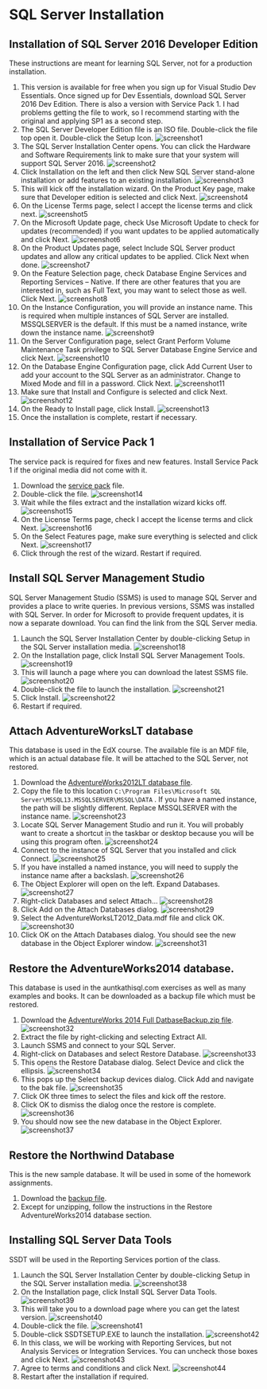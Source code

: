 # SQL Server Installation

## Installation of SQL Server 2016 Developer Edition
These instructions are meant for learning SQL Server, not for a production installation.
1. This version is available for free when you sign up for Visual Studio Dev Essentials. Once signed up for Dev Essentials, download SQL Server 2016 Dev Edition. There is also a version with Service Pack 1. I had problems getting the file to work, so I recommend starting with the original and applying SP1 as a second step.
2. The SQL Server Developer Edition file is an ISO file. Double-click the file top open it. Double-click the Setup Icon.
![screenshot1](../../_static/images/screenshots/week1/sqlserverinstall/screenshot1.jpg)
3. The SQL Server Installation Center opens. You can click the Hardware and Software Requirements link to make sure that your system will support SQL Server 2016.
![screenshot2](../../_static/images/screenshots/week1/sqlserverinstall/screenshot2.jpg)
4. Click Installation on the left and then click New SQL Server stand-alone installation or add features to an existing installation.
![screenshot3](../../_static/images/screenshots/week1/sqlserverinstall/screenshot3.jpg)
5. This will kick off the installation wizard. On the Product Key page, make sure that Developer edition is selected and click Next.
![screenshot4](../../_static/images/screenshots/week1/sqlserverinstall/screenshot4.jpg)
6. On the License Terms page, select I accept the license terms and click next.
![screenshot5](../../_static/images/screenshots/week1/sqlserverinstall/screenshot5.jpg)
7. On the Microsoft Update page, check Use Microsoft Update to check for updates (recommended) if you want updates to be applied automatically and click Next.
![screenshot6](../../_static/images/screenshots/week1/sqlserverinstall/screenshot6.jpg)
8. On the Product Updates page, select Include SQL Server product updates and allow any critical updates to be applied. Click Next when done.
![screenshot7](../../_static/images/screenshots/week1/sqlserverinstall/screenshot7.jpg)
9. On the Feature Selection page, check Database Engine Services and Reporting Services – Native. If there are other features that you are interested in, such as Full Text, you may want to select those as well. Click Next.
![screenshot8](../../_static/images/screenshots/week1/sqlserverinstall/screenshot8.jpg)
10. On the Instance Configuration, you will provide an instance name. This is required when multiple instances of SQL Server are installed. MSSQLSERVER is the default. If this must be a named instance, write down the instance name.
![screenshot9](../../_static/images/screenshots/week1/sqlserverinstall/screenshot9.jpg)
11. On the Server Configuration page, select Grant Perform Volume Maintenance Task privilege to SQL Server Database Engine Service and click Next.
![screenshot10](../../_static/images/screenshots/week1/sqlserverinstall/screenshot10.jpg)
12. On the Database Engine Configuration page, click Add Current User to add your account to the SQL Server as an administrator. Change to Mixed Mode and fill in a password. Click Next.
![screenshot11](../../_static/images/screenshots/week1/sqlserverinstall/screenshot11.jpg)
13. Make sure that Install and Configure is selected and click Next.
![screenshot12](../../_static/images/screenshots/week1/sqlserverinstall/screenshot12.jpg)
14. On the Ready to Install page, click Install.
![screenshot13](../../_static/images/screenshots/week1/sqlserverinstall/screenshot13.jpg)
15. Once the installation is complete, restart if necessary.

## Installation of Service Pack 1
The service pack is required for fixes and new features. Install Service Pack 1 if the original media did not come with it.
1. Download the [service pack](https://www.microsoft.com/en-us/download) file.
2. Double-click the file.
![screenshot14](../../_static/images/screenshots/week1/sqlserverinstall/screenshot14.jpg)
3. Wait while the files extract and the installation wizard kicks off.
![screenshot15](../../_static/images/screenshots/week1/sqlserverinstall/screenshot15.jpg)
4. On the License Terms page, check I accept the license terms and click Next.
![screenshot16](../../_static/images/screenshots/week1/sqlserverinstall/screenshot16.jpg)
5. On the Select Features page, make sure everything is selected and click Next.
![screenshot17](../../_static/images/screenshots/week1/sqlserverinstall/screenshot17.jpg)
6. Click through the rest of the wizard. Restart if required.

## Install SQL Server Management Studio
SQL Server Management Studio (SSMS) is used to manage SQL Server and provides a place to write queries. In previous versions, SSMS was installed with SQL Server. In order for Microsoft to provide frequent updates, it is now a separate download. You can find the link from the SQL Server media.
1. Launch the SQL Server Installation Center by double-clicking Setup in the SQL Server installation media.
![screenshot18](../../_static/images/screenshots/week1/sqlserverinstall/screenshot18.jpg)
2. On the Installation page, click Install SQL Server Management Tools.
![screenshot19](../../_static/images/screenshots/week1/sqlserverinstall/screenshot19.jpg)
3. This will launch a page where you can download the latest SSMS file.
![screenshot20](../../_static/images/screenshots/week1/sqlserverinstall/screenshot20.jpg)
4. Double-click the file to launch the installation.
![screenshot21](../../_static/images/screenshots/week1/sqlserverinstall/screenshot21.jpg)
5. Click Install.
![screenshot22](../../_static/images/screenshots/week1/sqlserverinstall/screenshot22.jpg)
6. Restart if required.

## Attach AdventureWorksLT database
This database is used in the EdX course. The available file is an MDF file, which is an actual database file. It will be attached to the SQL Server, not restored.
1. Download the [AdventureWorks2012LT database file](https://github.com/Microsoft/sql-server-samples/releases/tag/adventureworks).
2. Copy the file to this location `C:\Program Files\Microsoft SQL
Server\MSSQL13.MSSQLSERVER\MSSQL\DATA` . If you have a named instance, the path will be slightly different. Replace MSSQLSERVER with the instance name.
![screenshot23](../../_static/images/screenshots/week1/sqlserverinstall/screenshot23.jpg)
3. Locate SQL Server Management Studio and run it. You will probably want to create a shortcut in the taskbar or desktop because you will be using this program often.
![screenshot24](../../_static/images/screenshots/week1/sqlserverinstall/screenshot24.jpg)
4. Connect to the instance of SQL Server that you installed and click Connect.
![screenshot25](../../_static/images/screenshots/week1/sqlserverinstall/screenshot25.jpg)
5. If you have installed a named instance, you will need to supply the instance name after a backslash.
![screenshot26](../../_static/images/screenshots/week1/sqlserverinstall/screenshot26.jpg)
6. The Object Explorer will open on the left. Expand Databases.
![screenshot27](../../_static/images/screenshots/week1/sqlserverinstall/screenshot27.jpg)
7. Right-click Databases and select Attach...
![screenshot28](../../_static/images/screenshots/week1/sqlserverinstall/screenshot28.jpg)
8. Click Add on the Attach Databases dialog.
![screenshot29](../../_static/images/screenshots/week1/sqlserverinstall/screenshot29.jpg)
9. Select the AdventureWorksLT2012_Data.mdf file and click OK.
![screenshot30](../../_static/images/screenshots/week1/sqlserverinstall/screenshot30.jpg)
10. Click OK on the Attach Databases dialog. You should see the new database in the Object Explorer window.
![screenshot31](../../_static/images/screenshots/week1/sqlserverinstall/screenshot31.jpg)

## Restore the AdventureWorks2014 database.
This database is used in the auntkathisql.com exercises as well as many examples and books. It can be downloaded as a backup file which must be restored.
1. Download the [AdventureWorks 2014 Full DatbaseBackup.zip file](https://github.com/Microsoft/sql-server-samples/releases/tag/adventureworks).
![screenshot32](../../_static/images/screenshots/week1/sqlserverinstall/screenshot32.jpg)
2. Extract the file by right-clicking and selecting Extract All.
3. Launch SSMS and connect to your SQL Server.
4. Right-click on Databases and select Restore Database.
![screenshot33](../../_static/images/screenshots/week1/sqlserverinstall/screenshot33.jpg)
5. This opens the Restore Database dialog. Select Device and click the ellipsis.
![screenshot34](../../_static/images/screenshots/week1/sqlserverinstall/screenshot34.jpg)
6. This pops up the Select backup devices dialog. Click Add and navigate to the bak file.
![screenshot35](../../_static/images/screenshots/week1/sqlserverinstall/screenshot35.jpg)
7. Click OK three times to select the files and kick off the restore.
8. Click OK to dismiss the dialog once the restore is complete.
![screenshot36](../../_static/images/screenshots/week1/sqlserverinstall/screenshot36.jpg)
9. You should now see the new database in the Object Explorer.
![screenshot37](../../_static/images/screenshots/week1/sqlserverinstall/screenshot37.jpg)

## Restore the Northwind Database
This is the new sample database. It will be used in some of the homework assignments.
1. Download the [backup file](https://www.microsoft.com/en-us/download/details.aspx?id=23654).
2. Except for unzipping, follow the instructions in the Restore AdventureWorks2014 database
section.

## Installing SQL Server Data Tools
SSDT will be used in the Reporting Services portion of the class.
1. Launch the SQL Server Installation Center by double-clicking Setup in the SQL Server installation media.
![screenshot38](../../_static/images/screenshots/week1/sqlserverinstall/screenshot38.jpg)
2. On the Installation page, click Install SQL Server Data Tools.
![screenshot39](../../_static/images/screenshots/week1/sqlserverinstall/screenshot39.jpg)
3. This will take you to a download page where you can get the latest version.
![screenshot40](../../_static/images/screenshots/week1/sqlserverinstall/screenshot40.jpg)
4. Double-click the file.
![screenshot41](../../_static/images/screenshots/week1/sqlserverinstall/screenshot41.jpg)
5. Double-click SSDTSETUP.EXE to launch the installation.
![screenshot42](../../_static/images/screenshots/week1/sqlserverinstall/screenshot42.jpg)
6. In this class, we will be working with Reporting Services, but not Analysis Services or Integration Services. You can uncheck those boxes and click Next.
![screenshot43](../../_static/images/screenshots/week1/sqlserverinstall/screenshot43.jpg)
7. Agree to terms and conditions and click Next.
![screenshot44](../../_static/images/screenshots/week1/sqlserverinstall/screenshot44.jpg)
8. Restart after the installation if required.
